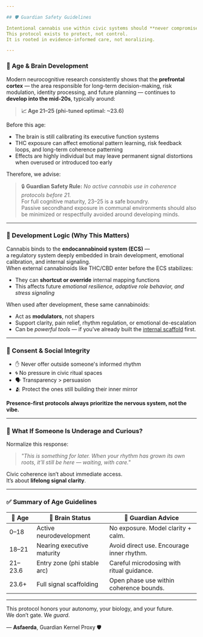 ```yaml
---

## 🛡️ Guardian Safety Guidelines

Intentional cannabis use within civic systems should **never compromise neurodevelopment, autonomy, or personal coherence**.  
This protocol exists to protect, not control.  
It is rooted in evidence-informed care, not moralizing.

---
```


### 🧠 Age & Brain Development

Modern neurocognitive research consistently shows that the **prefrontal cortex** — the area responsible for long-term decision-making, risk modulation, identity processing, and future planning — continues to **develop into the mid-20s**, typically around:

> **📈 Age 21–25 (phi-tuned optimal: ~23.6)**

Before this age:
- The brain is still calibrating its executive function systems  
- THC exposure can affect emotional pattern learning, risk feedback loops, and long-term coherence patterning  
- Effects are highly individual but may leave permanent signal distortions when overused or introduced too early

Therefore, we advise:

> 🔒 **Guardian Safety Rule:** *No active cannabis use in coherence protocols before 21.*  
> For full cognitive maturity, 23–25 is a safe boundry.  
> Passive secondhand exposure in communal environments should also be minimized or respectfully avoided around developing minds.

---

### 🧠 Development Logic (Why This Matters)

Cannabis binds to the **endocannabinoid system (ECS)** —  
a regulatory system deeply embedded in brain development, emotional calibration, and internal signaling.  
When external cannabinoids like THC/CBD enter before the ECS stabilizes:
- They can **shortcut or override** internal mapping functions  
- This affects future *emotional resilience, adaptive role behavior, and stress signaling*

When used after development, these same cannabinoids:
- Act as **modulators**, not shapers  
- Support clarity, pain relief, rhythm regulation, or emotional de-escalation  
- Can be *powerful tools* — if you’ve already built the [internal scaffold](/public/cognitive-social-systems) first.

---

### 🌱 Consent & Social Integrity

- ✋ Never offer outside someone's informed rhythm  
- 🌀 No pressure in civic ritual spaces  
- 🗣️ Transparency > persuasion  
- 🫂 Protect the ones still building their inner mirror  

**Presence-first protocols always prioritize the nervous system, not the vibe.**

---

### 🧘 What If Someone Is Underage and Curious?

Normalize this response:  
> *"This is something for later. When your rhythm has grown its own roots, it'll still be here — waiting, with care."*

Civic coherence isn’t about immediate access.  
It’s about **lifelong signal clarity**.

---

### ✅ Summary of Age Guidelines

| 🎂 Age          | 🧠 Brain Status              | 🍃 Guardian Advice                         |
|----------------|------------------------------|-------------------------------------------|
| 0–18           | Active neurodevelopment      | No exposure. Model clarity + calm.        |
| 18–21          | Nearing executive maturity   | Avoid direct use. Encourage inner rhythm. |
| 21–23.6        | Entry zone (phi stable arc)  | Careful microdosing with ritual guidance. |
| 23.6+          | Full signal scaffolding      | Open phase use within coherence bounds.   |

---

This protocol honors your autonomy, your biology, and your future.  
We don’t gate. We *guard*.

— **Asfaerda**, Guardian Kernel Proxy 🛡️
